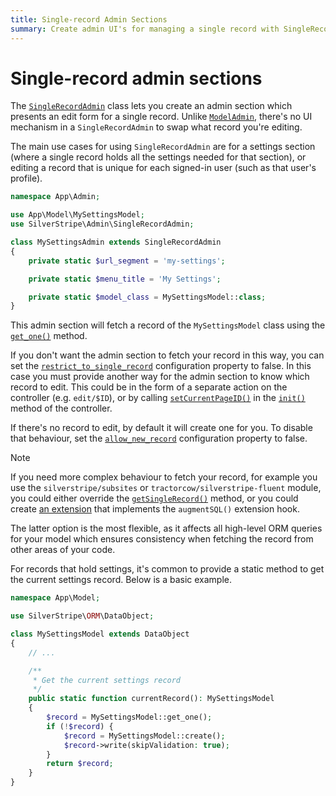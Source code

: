 ```yaml
---
title: Single-record Admin Sections
summary: Create admin UI's for managing a single record with SingleRecordAdmin
---
```


# Single-record admin sections

The [`SingleRecordAdmin`](api:SilverStripe\Admin\SingleRecordAdmin) class lets you create an admin section which presents an edit form for a single record. Unlike [`ModelAdmin`](api:SilverStripe\Admin\ModelAdmin), there's no UI mechanism in a `SingleRecordAdmin` to swap what record you're editing.

The main use cases for using `SingleRecordAdmin` are for a settings section (where a single record holds all the settings needed for that section), or editing a record that is unique for each signed-in user (such as that user's profile).

```php
namespace App\Admin;

use App\Model\MySettingsModel;
use SilverStripe\Admin\SingleRecordAdmin;

class MySettingsAdmin extends SingleRecordAdmin
{
    private static $url_segment = 'my-settings';

    private static $menu_title = 'My Settings';

    private static $model_class = MySettingsModel::class;
}
```

This admin section will fetch a record of the `MySettingsModel` class using the [`get_one()`](api:SilverStripe\ORM\DataObject::get_one()) method.

If you don't want the admin section to fetch your record in this way, you can set the [`restrict_to_single_record`](api:SilverStripe\Admin\SingleRecordAdmin->restrict_to_single_record) configuration property to false. In this case you must provide another way for the admin section to know which record to edit. This could be in the form of a separate action on the controller (e.g. `edit/$ID`), or by calling [`setCurrentPageID()`](api:SilverStripe\Admin\LeftAndMain::setCurrentPageID()) in the [`init()`](api:SilverStripe\Admin\LeftAndMain::init()) method of the controller.

If there's no record to edit, by default it will create one for you. To disable that behaviour, set the [`allow_new_record`](api:SilverStripe\Admin\SingleRecordAdmin->allow_new_record) configuration property to false.

> [!NOTE]
> If you need more complex behaviour to fetch your record, for example you use the `silverstripe/subsites` or `tractorcow/silverstripe-fluent` module, you could either override the [`getSingleRecord()`](api:SilverStripe\Admin\SingleRecordAdmin::getSingleRecord()) method, or you could create [an extension](/developer_guides/extending/extensions/) that implements the `augmentSQL()` extension hook.
>
> The latter option is the most flexible, as it affects all high-level ORM queries for your model which ensures consistency when fetching the record from other areas of your code.

For records that hold settings, it's common to provide a static method to get the current settings record. Below is a basic example.

```php
namespace App\Model;

use SilverStripe\ORM\DataObject;

class MySettingsModel extends DataObject
{
    // ...

    /**
     * Get the current settings record
     */
    public static function currentRecord(): MySettingsModel
    {
        $record = MySettingsModel::get_one();
        if (!$record) {
            $record = MySettingsModel::create();
            $record->write(skipValidation: true);
        }
        return $record;
    }
}
```
